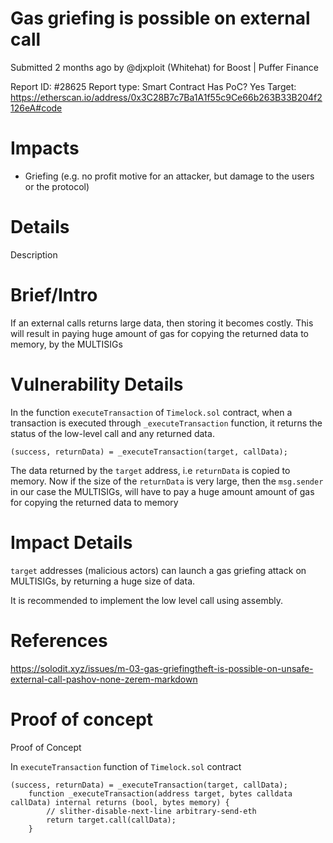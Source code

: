 # Gas griefing is possible on external call
Submitted 2 months ago by @djxploit (Whitehat) for Boost | Puffer Finance

Report ID: #28625
Report type: Smart Contract
Has PoC? Yes
Target: https://etherscan.io/address/0x3C28B7c7Ba1A1f55c9Ce66b263B33B204f2126eA#code

# Impacts
- Griefing (e.g. no profit motive for an attacker, but damage to the users or the protocol)

# Details
Description

# Brief/Intro
If an external calls returns large data, then storing it becomes costly. This will result in paying huge amount of gas for copying the returned data to memory, by the MULTISIGs

# Vulnerability Details
In the function `executeTransaction` of `Timelock.sol` contract, when a transaction is executed through `_executeTransaction` function, it returns the status of the low-level call and any returned data.

`(success, returnData) = _executeTransaction(target, callData);`

The data returned by the `target` address, i.e `returnData` is copied to memory. Now if the size of the `returnData` is very large, then the `msg.sender` in our case the MULTISIGs, will have to pay a huge amount amount of gas for copying the returned data to memory

# Impact Details
`target` addresses (malicious actors) can launch a gas griefing attack on MULTISIGs, by returning a huge size of data.

It is recommended to implement the low level call using assembly.

# References
https://solodit.xyz/issues/m-03-gas-griefingtheft-is-possible-on-unsafe-external-call-pashov-none-zerem-markdown

# Proof of concept
Proof of Concept

In `executeTransaction` function of `Timelock.sol` contract

```
(success, returnData) = _executeTransaction(target, callData);
    function _executeTransaction(address target, bytes calldata callData) internal returns (bool, bytes memory) {
        // slither-disable-next-line arbitrary-send-eth
        return target.call(callData);
    }
```
